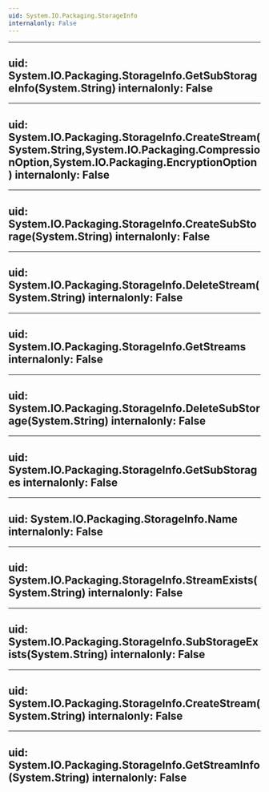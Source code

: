 ```yaml
---
uid: System.IO.Packaging.StorageInfo
internalonly: False
---
```


---
uid: System.IO.Packaging.StorageInfo.GetSubStorageInfo(System.String)
internalonly: False
---

---
uid: System.IO.Packaging.StorageInfo.CreateStream(System.String,System.IO.Packaging.CompressionOption,System.IO.Packaging.EncryptionOption)
internalonly: False
---

---
uid: System.IO.Packaging.StorageInfo.CreateSubStorage(System.String)
internalonly: False
---

---
uid: System.IO.Packaging.StorageInfo.DeleteStream(System.String)
internalonly: False
---

---
uid: System.IO.Packaging.StorageInfo.GetStreams
internalonly: False
---

---
uid: System.IO.Packaging.StorageInfo.DeleteSubStorage(System.String)
internalonly: False
---

---
uid: System.IO.Packaging.StorageInfo.GetSubStorages
internalonly: False
---

---
uid: System.IO.Packaging.StorageInfo.Name
internalonly: False
---

---
uid: System.IO.Packaging.StorageInfo.StreamExists(System.String)
internalonly: False
---

---
uid: System.IO.Packaging.StorageInfo.SubStorageExists(System.String)
internalonly: False
---

---
uid: System.IO.Packaging.StorageInfo.CreateStream(System.String)
internalonly: False
---

---
uid: System.IO.Packaging.StorageInfo.GetStreamInfo(System.String)
internalonly: False
---
